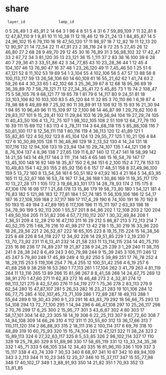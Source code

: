 # share
     layer_id               lamp_id
0           5                 26_49
1           3                 45_91
2          14                    64
3           1                    96
4           8                    51
5           4                    31
6           7             59_89_109
7          11                 32_81
8          12             47_87_110
9           1                  9_81
10         11                 10_38
11         12                 19_46
12         19                 21_24
13          1              84_85_87
14          5             24_96_102
15          6                79_110
16         18             47_50_120
17         11                 98_97
18          7                 12_82
19         11                 12_13
20         12                 90_97
21         14                 72_54
22         11                 47_91
23          2                38_116
24          9                    72
25          5                 27_45
26         12                 46_80
27          2                    68
28          9                 49_70
29         12                    45
30         16                 76_89
31          3             56_98_102
32         17                 42_47
33          2                 67_72
34          3                81_120
35         13                23_121
36         15                 1_111
37          2                    83
38         16                   100
39          6                    28
40          7                 29_36
41          3              33_51_86
42          3              34_77_85
43         10              23_28_36
44          1                    12
45          4               104_107
46         13                 76_90
47         16                    37
48          1             23_26_120
49         11               7_45_46
50          1                    25
51          6                47_121
52          8                11_102
53         19                    69
54          1                 3_104
55          4               102_106
56          5                    47
57         13                    88
58          8           100_113_117
59         13             26_58_106
60         14                60_109
61         16              55_21_62
62          1                 41_74
63          2                 59_26
64          4                 30_33
65          1                42_102
66          3              25_36_39
67          8                    12
68         18                 95_96
69         19              36_39_89
70          7             58_78_121
71         12           27_34_35_41
72          5                 45_85
73          1                    15
74          2                108_47
75          5                58_105
76          9                68_121
77         19                    65
78          1                    81
79          6                14_117
80          9                 24_51
81         18            33_103_106
82         10               103_100
83          5                45_120
84         11                    32
85          3                70_110
86          1                  6_19
87          4                 78_98
88          6                 49_89
89          7                 25_92
90         11                 39_89
91         13                   106
92         15                    15
93         16                 21_30
94          1                    94
95         10                 96_49
96         11                15_109
97         12                 7_100
98         14                 46_87
99          1              29_79_62
100         8             29_83_117
101         9              15_29_41
102        11                 29_84
103        16              29_56_94
104        19              27_29_74
105        11              40_43_50
106         4              13_72_75
107         1            98_102_105
108         2                    51
109        12              64_77_79
110        16                    39
111        15                    69
112         1                    83
113         4              3_78_111
114         3             64_68_118
115         5             85_88_108
116         7             50_81_100
117         8             12_56_111
118         1                80_116
119         4                36_113
120        12                 41_89
121         1              55_82_85
122         4                50_102
123         8                45_104
124        13              29_55_77
125         1                 10_21
126         4                    84
127         6          10_30_89_105
128        11              36_48_86
129        18               2_13_52
130         4                 14_24
131        18               107_116
132        12                94_108
133        19                 23_94
134        10             29_74_107
135         1                44_121
136         9              8_76_104
137         4                  8_96
138         7                 27_65
139        11                  6_87
140        12                 17_47
141        18                 58_99
142        14                 21_55
143        14                49_117
144         3              111 _114
145         4                    65
146        15              16_54_76
147        17             13_45_100
148        16                    92
149        18                 35_87
150         2                  6_94
151         6                 2_100
152         4                 77_78
153        13              10_49_83
154         1                 42_93
155         2                 85_92
156         6                     6
157        17                 48_51
158         8          37_49_96_100
159         5                 13_72
160         8              13_54_58
161         6                 50_51
162         9                 47_92
163         4                    21
164         5              34_63_95
165        11              12_52_67
166        16                 53_74
167        17                 34_36
168         1                 30_86
169        11             19_35_117
170        10              13_27_28
171         1                   105
172         3          19_66_83_101
173        14              28_78_93
174         2                   115
175         8                47_106
176        16                    98
177         1                 21_68
178        13                 15_86
179        19              58_73_80
180         1                54_121
181         4                 76_83
182         5                121_98
183        12                 77_81
184         1                 57_74
185        11            56_109_106
186        12                 54_17
187        16            27_108_109
188         2                37_117
189        17              117_4_29
190         6                74_100
191        16                    70
192         8                    50
193        15                    49
194         3                 47_89
195         6               117_106
196        11                15_111
197         2                 63_93
198        18              34_78_90
199         5                92_113
200         1                 55_57
201         8                 84_96
202         1                12_108
203         2                   120
204         1             49_50_104
205        11                 51_82
206         4         57_77_110_112
207         1           30_32_49_84
208         1               7_36_51
209         4                 12_28
210        16                47_110
211        16                    29
212         5                 86_87
213         5                72_113
214         7             40_52_115
215         1                 68_76
216        10                 41_98
217        13                    42
218         1                 15_30
219        16                 33_96
220        18              26_29_56
221         2              26_52_67
222        16                65_105
223         8             19_15_115
224        15              14_38_56
225         8                    48
226         8                54_118
227        12                 34_92
228        14              29_51_85
229         1                  2_19
230         7           13_70_73_92
231        11               6_13_41
232        14                 21_58
233        11            13_114_115
234        14             40_75_110
235        16                    86
236        17                 74_89
237        19                 21_87
238         9                 24_25
239         3                  1_29
240        11                38_115
241         6                 28_38
242         8                  6_49
243         3              60_79_98
244         9                 15_39
245         3               106_111
246        12                    45
247         5                 79_80
248        17                 45_89
249         4                 10_82
250         5                 39_89
251        17                 76_78
252         4             18_29_115
253         5               119_106
254         7                  76_4
255        12             100_51_42
256         4                  6_19
257         6                 41_68
258         9                    38
259        16                    53
260         1                77_113
261         1                17_104
262         3                 41_79
263         4                81_119
264        11                13_116
265        13                    89
266        15                 81_98
267         8               8_41_58
268        14              24_67_75
269        13                 38_91
270         1                 47_60
271        11                 62_83
272        16                 46_48
273         2               4_32_81
274        12            98_113_121
275         8              42_57_60
276        11                54_119
277         1                 75_36
278         2                83_113
279         9                 62_54
280        15             47_87_107
281         5                 26_53
282        16                 23_21
283        19               101_106
284        12              66_77_75
285         4  102_107_45_73_71_109
286         1                 72_89
287        18                49_113
288         1                 55_64
289         6              19_30_43
290         9                  1_23
291        16              43_83_79
292        18              56_66_75
293        13                54_108
294        13             72_77_100
295         1                 14_94
296         6             46_47_108
297        10             25_26_117
298         2                 70_76
299        17                  6_25
300         2              15_95_77
301         3               43_6_67
302         4                    80
303        17             58_17_101
304        14                 62_23
305        18                 14_19
306         6             22_25_113
307         9              67_72_60
308         7             14_94_108
309        14                 66_26
310         4                   112
311        11              20_55_60
312        13              36_17_66
313         7           110_111_120
314         2              86_88_93
315         2                18_111
316         2               100_114
317         6                 69_76
318        10                 48_89
319        10              60_75_93
320        15             15_74_104
321        12                47_121
322        11                 38_24
323         2             15_89_113
324         6          27_32_63_117
325         8               5_53_85
326         2            98_102_114
327        17                   110
328        19              25_78_80
329         8              51_89_96
330        17             58_65_119
331        12        13_33_34_35_36
332         1                 45_71
333         5                68_105
334        12                 34_40
335        16             81_96_110
336         1                   109
337         3                15_117
338         4                 43_74
339         7                 30_53
340         8                 68_97
341        10                    67
342        10             89_94_109
343         3                 2_113
344        11                 10_23
345        12                 20_37
346        10             15_37_117
347        15              55_77_98
348        17             40_102_17
349         1            3_88_91_93
350        14                 21_82
351         1                 70_93
352        13              13_81_85
>>> 
